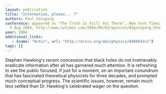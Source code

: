 ```yaml
---
layout: publication
title: "Information, please... ?"
authors: Paul Ginsparg
conference: appeared as "The Truth Is Still Out There", New York Times Op-Ed,
  3 Aug 2004, http://www.nytimes.com/2004/08/03/opinion/03ginsparg.html
year: 2004
additional_links: 
   - {name: "ArXiv", url: "http://arxiv.org/abs/physics/0408033v1"}
tags: []
---
```

Stephen Hawking's recent concession that black holes do not irretrievably
eradicate information after all has garnered much attention. It is refreshing
to see the public focused, if just for a moment, on an important conundrum that
has fascinated theoretical physicists for three decades, and prompted much
conceptual progress. The scientific issues, however, remain much less settled
than Dr. Hawking's celebrated wager on the question.